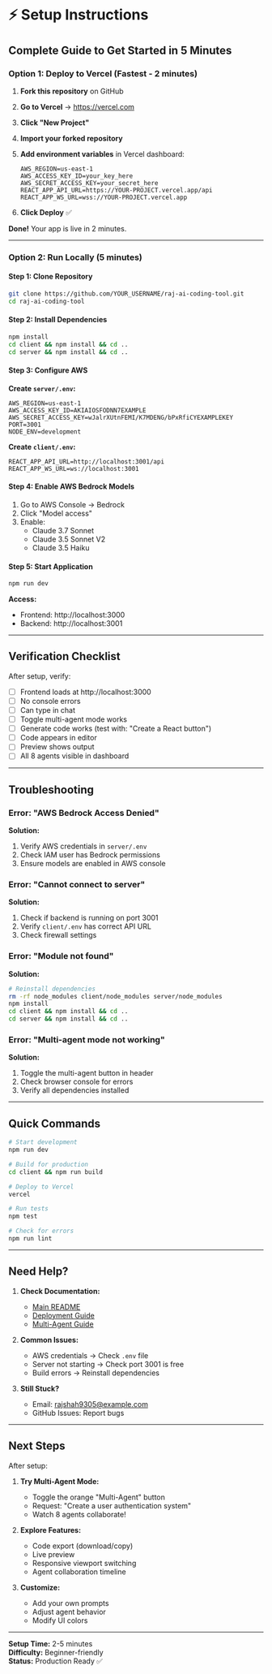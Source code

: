# ⚡ Setup Instructions

## Complete Guide to Get Started in 5 Minutes

### Option 1: Deploy to Vercel (Fastest - 2 minutes)

1. **Fork this repository** on GitHub

2. **Go to Vercel** → https://vercel.com

3. **Click "New Project"**

4. **Import your forked repository**

5. **Add environment variables** in Vercel dashboard:
   ```
   AWS_REGION=us-east-1
   AWS_ACCESS_KEY_ID=your_key_here
   AWS_SECRET_ACCESS_KEY=your_secret_here
   REACT_APP_API_URL=https://YOUR-PROJECT.vercel.app/api
   REACT_APP_WS_URL=wss://YOUR-PROJECT.vercel.app
   ```

6. **Click Deploy** ✅

**Done!** Your app is live in 2 minutes.

---

### Option 2: Run Locally (5 minutes)

#### Step 1: Clone Repository

```bash
git clone https://github.com/YOUR_USERNAME/raj-ai-coding-tool.git
cd raj-ai-coding-tool
```

#### Step 2: Install Dependencies

```bash
npm install
cd client && npm install && cd ..
cd server && npm install && cd ..
```

#### Step 3: Configure AWS

**Create `server/.env`:**
```env
AWS_REGION=us-east-1
AWS_ACCESS_KEY_ID=AKIAIOSFODNN7EXAMPLE
AWS_SECRET_ACCESS_KEY=wJalrXUtnFEMI/K7MDENG/bPxRfiCYEXAMPLEKEY
PORT=3001
NODE_ENV=development
```

**Create `client/.env`:**
```env
REACT_APP_API_URL=http://localhost:3001/api
REACT_APP_WS_URL=ws://localhost:3001
```

#### Step 4: Enable AWS Bedrock Models

1. Go to AWS Console → Bedrock
2. Click "Model access"
3. Enable:
   - Claude 3.7 Sonnet
   - Claude 3.5 Sonnet V2
   - Claude 3.5 Haiku

#### Step 5: Start Application

```bash
npm run dev
```

**Access:**
- Frontend: http://localhost:3000
- Backend: http://localhost:3001

---

## Verification Checklist

After setup, verify:

- [ ] Frontend loads at http://localhost:3000
- [ ] No console errors
- [ ] Can type in chat
- [ ] Toggle multi-agent mode works
- [ ] Generate code works (test with: "Create a React button")
- [ ] Code appears in editor
- [ ] Preview shows output
- [ ] All 8 agents visible in dashboard

---

## Troubleshooting

### Error: "AWS Bedrock Access Denied"

**Solution:**
1. Verify AWS credentials in `server/.env`
2. Check IAM user has Bedrock permissions
3. Ensure models are enabled in AWS console

### Error: "Cannot connect to server"

**Solution:**
1. Check if backend is running on port 3001
2. Verify `client/.env` has correct API URL
3. Check firewall settings

### Error: "Module not found"

**Solution:**
```bash
# Reinstall dependencies
rm -rf node_modules client/node_modules server/node_modules
npm install
cd client && npm install && cd ..
cd server && npm install && cd ..
```

### Error: "Multi-agent mode not working"

**Solution:**
1. Toggle the multi-agent button in header
2. Check browser console for errors
3. Verify all dependencies installed

---

## Quick Commands

```bash
# Start development
npm run dev

# Build for production
cd client && npm run build

# Deploy to Vercel
vercel

# Run tests
npm test

# Check for errors
npm run lint
```

---

## Need Help?

1. **Check Documentation:**
   - [Main README](./README.md)
   - [Deployment Guide](./DEPLOYMENT.md)
   - [Multi-Agent Guide](./MULTI_AGENT_GUIDE.md)

2. **Common Issues:**
   - AWS credentials → Check `.env` file
   - Server not starting → Check port 3001 is free
   - Build errors → Reinstall dependencies

3. **Still Stuck?**
   - Email: rajshah9305@example.com
   - GitHub Issues: Report bugs

---

## Next Steps

After setup:

1. **Try Multi-Agent Mode:**
   - Toggle the orange "Multi-Agent" button
   - Request: "Create a user authentication system"
   - Watch 8 agents collaborate!

2. **Explore Features:**
   - Code export (download/copy)
   - Live preview
   - Responsive viewport switching
   - Agent collaboration timeline

3. **Customize:**
   - Add your own prompts
   - Adjust agent behavior
   - Modify UI colors

---

**Setup Time:** 2-5 minutes  
**Difficulty:** Beginner-friendly  
**Status:** Production Ready ✅

